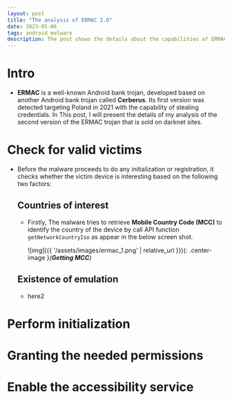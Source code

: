 ```yaml
---
layout: post
title: "The analysis of ERMAC 2.0"
date: 2023-05-06
tags: android malware
description: The post shows the details about the capabilities of ERMAC android bank trojan version 2.0
---
```


# Intro
- **ERMAC** is a well-known Android bank trojan, developed based on another Android bank trojan called **Cerberus**. Its first version was detected targeting Poland in 2021 with the capability of stealing credentials. In This post, I will present the details of my analysis of the second version of the ERMAC trojan that is sold on darknet sites.   

# Check for valid victims
- Before the malware proceeds to do any initialization or registration, it checks whether the victim device is interesting based on the following two factors: 
 
  ## Countries of interest 
  - Firstly, The malware tries to retrieve **Mobile Country Code (MCC)** to identify the country of the device by call API function `getNetworkCountryIso` as appear in the below screen shot.  
  
    ![img]({{ '/assets/images/ermac_1.png' | relative_url }}){: .center-image }*(**Getting MCC**)*
  
  ## Existence of emulation
  - here2


# Perform initialization

# Granting the needed permissions

# Enable the accessibility service

 
